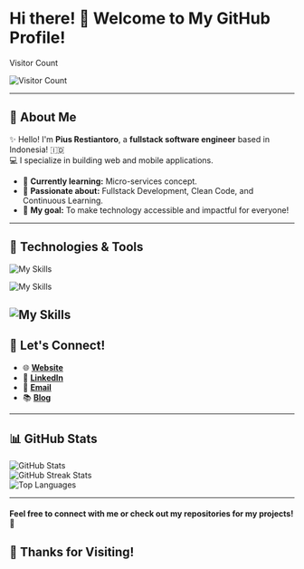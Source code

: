 # Hi there! 👋 Welcome to My GitHub Profile!

Visitor Count

![Visitor Count](https://profile-counter.glitch.me/pius706975/count.svg)

---

## 🌟 About Me

✨ Hello! I'm **Pius Restiantoro**, a **fullstack software engineer** based in Indonesia! 🇮🇩  
💻 I specialize in building web and mobile applications.

- 🌱 **Currently learning:** Micro-services concept.  
- 🚀 **Passionate about:** Fullstack Development, Clean Code, and Continuous Learning.  
- 🎯 **My goal:** To make technology accessible and impactful for everyone!  

---

## 🔧 Technologies & Tools
![My Skills](https://skillicons.dev/icons?i=go,js,ts,php,nodejs,expressjs,react,nextjs,tailwindcss,bootstrap)

![My Skills](https://skillicons.dev/icons?i=postgres,mysql,mongodb,sequelize,github,vscode,postman,docker,firebase,supabase)

![My Skills](https://skillicons.dev/icons?i=vercel,netlify,gcp)
---

## 💬 Let's Connect!

- 🌐 [**Website**](https://piusrestiantoro.vercel.app/)  
- 💼 [**LinkedIn**](https://www.linkedin.com/in/pius-restiantoro/)  
- 📧 [**Email**](mailto:piusrestiantoro02@gmail.com)
- 📚 [**Blog**](https://medium.com/@piusrestiantoro02)

---

## 📊 GitHub Stats

![GitHub Stats](https://github-readme-stats.vercel.app/api?username=pius706975&show_icons=true&theme=radical)  
![GitHub Streak Stats](https://github-readme-streak-stats.herokuapp.com/?user=pius706975&theme=radical)  
![Top Languages](https://github-readme-stats.vercel.app/api/top-langs/?username=pius706975&layout=compact&theme=radical)

---
#### Feel free to connect with me or check out my repositories for my projects! 🚀

## 🎉 Thanks for Visiting!
